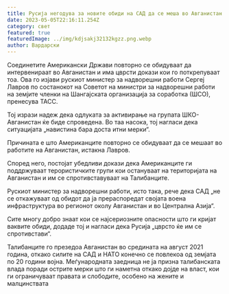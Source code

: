 ```yaml
---
title: Русија негодува за новите обиди на САД да се меша во Авганистан
date: 2023-05-05T22:16:11.254Z
category: свет
featured: true
featuredImage: ../img/kdjsakj32132kgzz.png.webp
author: Вардарски
---
```


Соединетите Американски Држави повторно се обидуваат да интервенираат во Авганистан и има цврсти докази кои го поткрепуваат тоа. Ова го изјави рускиот министер за надворешни работи Сергеј Лавров по состанокот на Советот на министри за надворешни работи на земјите членки на Шангајската организација за соработка (ШСО), пренесува ТАСС.

Тој изрази надеж дека одлуката за активирање на групата ШКО-Авганистан ќе биде спроведена. Во таа насока, тој нагласи дека ситуацијата „навистина бара доста итни мерки“.

Причината е што Американците повторно се обидуваат да се мешаат во работите на Авганистан, истакна Лавров.

Според него, постојат убедливи докази дека Американците ги поддржуваат терористичките групи кои остануваат на територијата на Авганистан и им се спротивставуваат на Талибанците.

Рускиот министер за надворешни работи, исто така, рече дека САД „не се откажуваат од обидот да ја прераспоредат својата воена инфраструктура во регионот околу Авганистан и во Централна Азија“.

Сите многу добро знаат кои се најсериозните опасности што ги кријат ваквите обиди, додаде тој и нагласи дека Русија „цврсто ќе им се спротивстави“.

Талибанците го презедоа Авганистан во средината на август 2021 година, откако силите на САД и НАТО конечно се повлекоа од земјата по 20 години војна. Меѓународната заедница не ја призна талибанската влада поради острите мерки што ги наметна откако дојде на власт, кои ги ограничуваат правата и слободите, особено на жените и малцинствата
